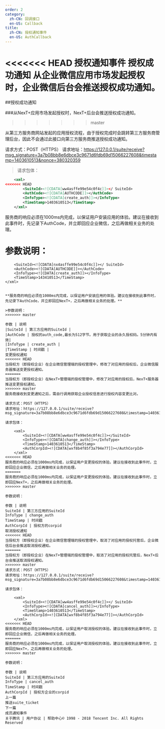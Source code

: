 ```yaml
---
order: 2
category:
  zh-CN: 回调接口
  en-US: Callback
title: 
  zh-CN: 授权通知事件
  en-US: AuthCallback
---
```


<<<<<<< HEAD
授权通知事件
授权成功通知
从企业微信应用市场发起授权时，企业微信后台会推送授权成功通知。
=======

##授权成功通知

###从NexT+应用市场发起授权时，NexT+后台会推送授权成功通知。
>>>>>>> master

从第三方服务商网站发起的应用授权流程，由于授权完成时会跳转第三方服务商管理后台，因此不会通过此接口向第三方服务商推送授权成功通知。

请求方式：POST（HTTPS）
请求地址：https://127.0.0.1/suite/receive?msg_signature=3a7b08bb8e6dbce3c9671d6fdb69d15066227608&timestamp=1403610513&nonce=380320359

>请求包体：
```xml
    <xml>
<<<<<<< HEAD
        <SuiteId><![CDATA[ww4asffe99e54c0f4c]]></ SuiteId>
        <AuthCode><![CDATA[AUTHCODE]]></AuthCode>
        <InfoType><![CDATA[create_auth]]></InfoType>
        <TimeStamp>1403610513</TimeStamp>
    </xml>
```

服务商的响应必须在1000ms内完成，以保证用户安装应用的体验。建议在接收到此事件时，先记录下AuthCode，并立即回应企业微信，之后再做相关业务的处理。

参数说明：
=======
        <SuiteId><![CDATA[nx4asffe99e54c0f4c]]></ SuiteId>
        <AuthCode><![CDATA[AUTHCODE]]></AuthCode>
        <InfoType><![CDATA[create_auth]]></InfoType>
        <TimeStamp>143410513</TimeStamp>
    </xml>
```

**服务商的响应必须在1000ms内完成，以保证用户安装应用的体验。建议在接收到此事件时，先记录下AuthCode，并立即回应NexT+，之后再做相关业务的处理。**

>参数说明：
>>>>>>> master

参数 | 说明
|SuiteId | 第三方应用的SuiteId |
|AuthCode | 授权的auth_code,最长为512字节。用于获取企业的永久授权码。5分钟内有效|
|InfoType | create_auth |
|TimeStamp | 时间戳 |
变更授权通知
<<<<<<< HEAD
当授权方（即授权企业）在企业微信管理端的授权管理中，修改了对应用的授权后，企业微信服务器推送变更授权通知。
=======
当授权方（即授权企业）在NexT+管理端的授权管理中，修改了对应用的授权后，NexT+服务器推送变更授权通知。
>>>>>>> master
服务商接收到变更通知之后，需自行调用获取企业授权信息进行授权内容变更比对。

请求方式：POST（HTTPS）
请求地址：https://127.0.0.1/suite/receive?msg_signature=3a7b08bb8e6dbce3c9671d6fdb69d15066227608&timestamp=1403610513&nonce=380320359

请求包体：

    <xml>
        <SuiteId><![CDATA[ww4asffe99e54c0f4c]]></SuiteId>
        <InfoType><![CDATA[change_auth]]></InfoType>
        <TimeStamp>1403610513</TimeStamp>
        <AuthCorpId><![CDATA[wxf8b4f85f3a794e77]]></AuthCorpId>
    </xml>
<<<<<<< HEAD
服务商的响应必须在1000ms内完成，以保证用户变更授权的体验。建议在接收到此事件时，立即回应企业微信，之后再做相关业务的处理。
=======
服务商的响应必须在1000ms内完成，以保证用户变更授权的体验。建议在接收到此事件时，立即回应NexT+，之后再做相关业务的处理。
>>>>>>> master

参数说明：

参数 | 说明
SuiteId | 第三方应用的SuiteId
InfoType | change_auth
TimeStamp | 时间戳
AuthCorpId | 授权方的corpid
取消授权通知
<<<<<<< HEAD
当授权方（即授权企业）在企业微信管理端的授权管理中，取消了对应用的授权托管后，企业微信后台会推送取消授权通知。
=======
当授权方（即授权企业）在NexT+管理端的授权管理中，取消了对应用的授权托管后，NexT+后台会推送取消授权通知。
>>>>>>> master
请求方式：POST（HTTPS）
请求地址：https://127.0.0.1/suite/receive?msg_signature=3a7b08bb8e6dbce3c9671d6fdb69d15066227608&timestamp=1403610513&nonce=380320359

请求包体：

    <xml>
        <SuiteId><![CDATA[ww4asffe99e54c0f4c]]></ SuiteId>
        <InfoType><![CDATA[cancel_auth]]></InfoType>
        <TimeStamp>1403610513</TimeStamp>
        <AuthCorpId><![CDATA[wxf8b4f85f3a794e77]]></AuthCorpId>
    </xml>
<<<<<<< HEAD
服务商的响应必须在1000ms内完成，以保证用户取消授权的体验。建议在接收到此事件时，立即回应企业微信，之后再做相关业务的处理。
=======
服务商的响应必须在1000ms内完成，以保证用户取消授权的体验。建议在接收到此事件时，立即回应NexT+，之后再做相关业务的处理。
>>>>>>> master

参数说明：

参数 | 说明
SuiteId | 第三方应用的SuiteId
InfoType | cancel_auth
TimeStamp | 时间戳
AuthCorpId | 授权方企业的corpid
上一篇
推送suite_ticket
下一篇
成员通知事件
关于腾讯 | 用户协议 | 帮助中心© 1998 - 2018 Tencent Inc. All Rights Reserved